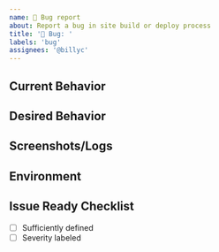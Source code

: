 ```yaml
---
name: 🐞 Bug report
about: Report a bug in site build or deploy process
title: '🐞 Bug: '
labels: 'bug'
assignees: '@billyc'
---
```


## Current Behavior
<!-- A brief description of what the problem is. (e.g. I need to be able to...) -->

## Desired Behavior
<!-- A brief description of the enhancement. -->

## Screenshots/Logs
<!-- Add screenshots, if applicable, to help explain your problem. -->

## Environment
<!-- What computing environment were you using? Operating system, etc. -->

## Issue Ready Checklist
<!--- Needs to be fully checked-off in order to work on it -->

- [ ] Sufficiently defined  
- [ ] Severity labeled  

